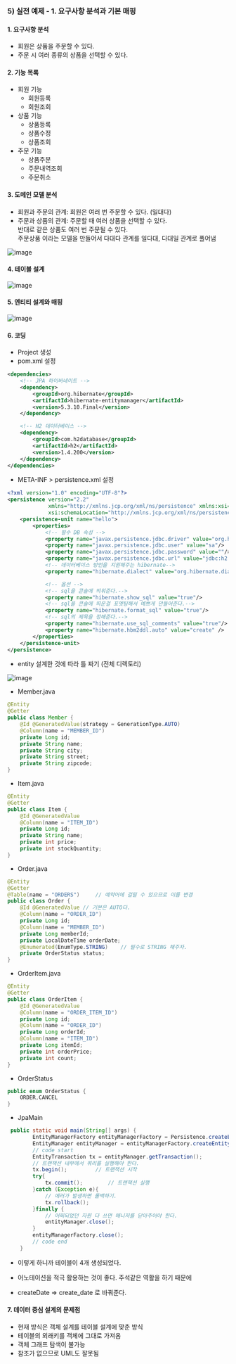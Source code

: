 ### 5) 실전 예제 - 1. 요구사항 분석과 기본 매핑	

#### 1. 요구사항 분석	

- 회원은 상품을 주문할 수 있다.	
- 주문 시 여러 종류의 상품을 선택할 수 있다.	

#### 2. 기능 목록	

- 회원 기능	
  - 회원등록	
  - 회원조회	
- 상품 기능	
  - 상품등록	
  - 상품수정	
  - 상품조회	
- 주문 기능	
  - 상품주문	
  - 주문내역조회	
  - 주문취소	

#### 3. 도메인 모델 분석	

- 회원과 주문의 관계: 회원은 여러 번 주문할 수 있다. (일대다) 	
- 주문과 상품의 관계: 주문할 때 여러 상품을 선택할 수 있다. 	
  반대로 같은 상품도 여러 번 주문될 수 있다. 	
  주문상품 이라는 모델을 만들어서 다대다 관계를 일다대, 다대일 관계로 풀어냄	

![image](https://user-images.githubusercontent.com/26649731/77269250-a3d54980-6ceb-11ea-92d6-ff65095ceb15.png)	

#### 4. 테이블 설계	

![image](https://user-images.githubusercontent.com/26649731/77269275-b8194680-6ceb-11ea-9f3d-916762e9098e.png)	

#### 5. 엔티티 설계와 매핑	

![image](https://user-images.githubusercontent.com/26649731/77269295-c5363580-6ceb-11ea-860b-163230a81280.png)	

#### 6. 코딩	

- Project 생성	
- pom.xml 설정	

```xml	
<dependencies>	
    <!-- JPA 하이버네이트 -->	
    <dependency>	
        <groupId>org.hibernate</groupId>	
        <artifactId>hibernate-entitymanager</artifactId>	
        <version>5.3.10.Final</version>	
    </dependency>	

    <!-- H2 데이터베이스 -->	
    <dependency>	
        <groupId>com.h2database</groupId>	
        <artifactId>h2</artifactId>	
        <version>1.4.200</version>	
    </dependency>	
</dependencies>	
```

- META-INF > persistence.xml 설정	

```xml	
<?xml version="1.0" encoding="UTF-8"?>	
<persistence version="2.2"	
             xmlns="http://xmlns.jcp.org/xml/ns/persistence" xmlns:xsi="http://www.w3.org/2001/XMLSchema-instance"	
             xsi:schemaLocation="http://xmlns.jcp.org/xml/ns/persistence http://xmlns.jcp.org/xml/ns/persistence/persistence_2_2.xsd">	
    <persistence-unit name="hello">	
        <properties>	
            <!-- 필수 DB 속성 -->	
            <property name="javax.persistence.jdbc.driver" value="org.h2.Driver"/>	
            <property name="javax.persistence.jdbc.user" value="sa"/>	
            <property name="javax.persistence.jdbc.password" value=""/>	
            <property name="javax.persistence.jdbc.url" value="jdbc:h2:tcp://localhost/~/test"/>	
            <!-- 데이터베이스 방언을 지원해주는 hibernate-->	
            <property name="hibernate.dialect" value="org.hibernate.dialect.H2Dialect"/>	

            <!-- 옵션 -->	
            <!-- sql을 콘솔에 띄워준다.-->	
            <property name="hibernate.show_sql" value="true"/>	
            <!-- sql을 콘솔에 띄운걸 포멧팅해서 예쁘게 만들어준다.-->	
            <property name="hibernate.format_sql" value="true"/>	
            <!-- sql의 제목을 정해준다.-->	
            <property name="hibernate.use_sql_comments" value="true"/>	
            <property name="hibernate.hbm2ddl.auto" value="create" />	
        </properties>	
    </persistence-unit>	
</persistence>	
```

- entity 설계한 것에 따라 틀 짜기 (전체 디렉토리)	

![image](https://user-images.githubusercontent.com/26649731/77284716-aac38280-6d12-11ea-94b9-198e46b27b67.png)	

- Member.java	

```java	
@Entity	
@Getter	
public class Member {	
    @Id @GeneratedValue(strategy = GenerationType.AUTO)	
    @Column(name = "MEMBER_ID")	
    private Long id;	
    private String name;	
    private String city;	
    private String street;	
    private String zipcode;	
}	
```

- Item.java	

```java	
@Entity	
@Getter	
public class Item {	
    @Id @GeneratedValue	
    @Column(name = "ITEM_ID")	
    private Long id;	
    private String name;	
    private int price;	
    private int stockQuantity;	
}	
```

- Order.java	

```java	
@Entity	
@Getter	
@Table(name = "ORDERS")     // 예약어에 걸릴 수 있으므로 이름 변경	
public class Order {	
    @Id @GeneratedValue // 기본은 AUTO다.	
    @Column(name = "ORDER_ID")	
    private Long id;	
    @Column(name = "MEMBER_ID")	
    private Long memberId;	
    private LocalDateTime orderDate;	
    @Enumerated(EnumType.STRING)    // 필수로 STRING 해주자.	
    private OrderStatus status;	
}	
```

- OrderItem.java	

```java	
@Entity	
@Getter	
public class OrderItem {	
    @Id @GeneratedValue	
    @Column(name = "ORDER_ITEM_ID")	
    private Long id;	
    @Column(name = "ORDER_ID")	
    private Long orderId;	
    @Column(name = "ITEM_ID")	
    private Long itemId;	
    private int orderPrice;	
    private int count;	
}	
```

- OrderStatus	

```java	
public enum OrderStatus {	
    ORDER,CANCEL	
}	
```

- JpaMain	

```java	
 public static void main(String[] args) {	
        EntityManagerFactory entityManagerFactory = Persistence.createEntityManagerFactory("hello");	
        EntityManager entityManager = entityManagerFactory.createEntityManager();	
        // code start	
        EntityTransaction tx = entityManager.getTransaction();	
        // 트랜잭션 내부에서 쿼리를 실행해야 한다.	
        tx.begin();         // 트랜잭션 시작	
        try{	
            tx.commit();        // 트랜잭션 실행	
        }catch (Exception e){	
            // 에러가 발생하면 롤백하기.	
            tx.rollback();	
        }finally {	
            // 어찌되었던 자원 다 쓰면 매니저를 닫아주어야 한다.	
            entityManager.close();	
        }	
        entityManagerFactory.close();	
        // code end	
    }	
```

- 이렇게 하니까 테이블이 4개 생성되었다.	

- 어노테이션을 적극 활용하는 것이 좋다. 주석같은 역활을 하기 때문에	
- createDate => create_date 로 바꿔준다. 	

#### 7. 데이터 중심 설계의 문제점	

- 현재 방식은 객체 설계를 테이블 설계에 맞춘 방식	
- 테이블의 외래키를 객체에 그대로 가져옴	
- 객체 그래프 탐색이 불가능	
- 참조가 없으므로 UML도 잘못됨